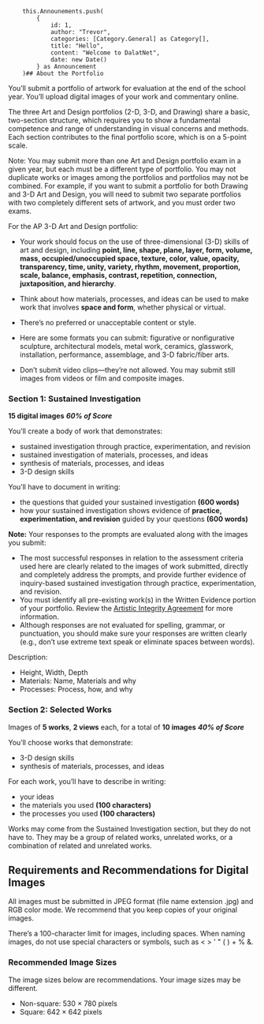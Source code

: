 
        this.Announements.push(
            {
                id: 1,
                author: "Trevor",
                categories: [Category.General] as Category[],
                title: "Hello",
                content: "Welcome to DalatNet",
                date: new Date()
            } as Announcement
        )## About the Portfolio

You’ll submit a portfolio of artwork for evaluation at the end of the school year. You’ll upload digital images of your work and commentary online.

The three Art and Design portfolios (2-D, 3-D, and Drawing) share a basic, two-section structure, which requires you to show a fundamental competence and range of understanding in visual concerns and methods. Each section contributes to the final portfolio score, which is on a 5-point scale.

Note: You may submit more than one Art and Design portfolio exam in a given year, but each must be a different type of portfolio. You may not duplicate works or images among the portfolios and portfolios may not be combined. For example, if you want to submit a portfolio for both Drawing and 3-D Art and Design, you will need to submit two separate portfolios with two completely different sets of artwork, and you must order two exams.

For the AP 3-D Art and Design portfolio:

-   Your work should focus on the use of three-dimensional (3-D) skills of art and design, including **point, line, shape, plane, layer, form, volume, mass, occupied/unoccupied space, texture, color, value, opacity, transparency, time, unity, variety, rhythm, movement, proportion, scale, balance, emphasis, contrast, repetition, connection, juxtaposition, and hierarchy**.
    
-   Think about how materials, processes, and ideas can be used to make work that involves **space and form**, whether physical or virtual.
-   There’s no preferred or unacceptable content or style.
-   Here are some formats you can submit: figurative or nonfigurative sculpture, architectural models, metal work, ceramics, glasswork, installation, performance, assemblage, and 3-D fabric/fiber arts.
-   Don’t submit video clips—they’re not allowed. You may submit still images from videos or film and composite images.

### Section 1: Sustained Investigation

**15 digital images** ***60% of Score***

You’ll create a body of work that demonstrates:

-   sustained investigation through practice, experimentation, and revision
-   sustained investigation of materials, processes, and ideas
-   synthesis of materials, processes, and ideas
-   3-D design skills

You’ll have to document in writing:

-   the questions that guided your sustained investigation **(600 words)**
-   how your sustained investigation shows evidence of **practice, experimentation, and revision** guided by your questions **(600 words)**

**Note:** Your responses to the prompts are evaluated along with the images you submit:

-   The most successful responses in relation to the assessment criteria used here are clearly related to the images of work submitted, directly and completely address the prompts, and provide further evidence of inquiry-based sustained investigation through practice, experimentation, and revision.
-   You must identify all pre-existing work(s) in the Written Evidence portion of your portfolio. Review the [Artistic Integrity Agreement](https://apstudents.collegeboard.org/art-design-program/ap-art-design-portfolio-policies) for more information. 
-   Although responses are not evaluated for spelling, grammar, or punctuation, you should make sure your responses are written clearly (e.g., don’t use extreme text speak or eliminate spaces between words).

Description:

- Height, Width, Depth
- Materials: Name, Materials and why
- Processes: Process, how, and why

### Section 2: Selected Works

Images of **5 works**, **2 views** each, for a total of **10 images** ***40% of Score***

You’ll choose works that demonstrate:

-   3-D design skills
-   synthesis of materials, processes, and ideas

For each work, you’ll have to describe in writing:

-   your ideas
-   the materials you used **(100 characters)**
-   the processes you used **(100 characters)**

Works may come from the Sustained Investigation section, but they do not have to. They may be a group of related works, unrelated works, or a combination of related and unrelated works.

## Requirements and Recommendations for Digital Images

All images must be submitted in JPEG format (file name extension .jpg) and RGB color mode. We recommend that you keep copies of your original images.

There’s a 100-character limit for images, including spaces. When naming images, do not use special characters or symbols, such as < > ' " ( ) + % &.

### Recommended Image Sizes

The image sizes below are recommendations. Your image sizes may be different.

-   Non-square: 530 × 780 pixels
-   Square: 642 × 642 pixels
